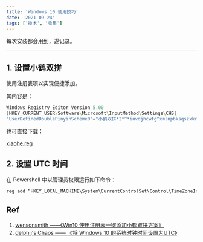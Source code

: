 ```yaml
---
title: 'Windows 10 使用技巧'
date: '2021-09-24'
tags: ['技术', '收集']
---
```

每次安装都会用到，遂记录。

---

## 1. 设置小鹤双拼

使用注册表项以实现便捷添加。

其内容是：

```powershell
Windows Registry Editor Version 5.00
[HKEY_CURRENT_USER\Software\Microsoft\InputMethod\Settings\CHS]
"UserDefinedDoublePinyinScheme0"="小鹤双拼*2*^*iuvdjhcwfg^xmlnpbksqszxkrltvyovt"
```

也可直接下载：

[xiaohe.reg](https://pikt.coding.net/p/ifpkw/d/ifpkw/git/raw/master/attachments/xiaohe.reg?download=true)

## 2. 设置 UTC 时间

在 Powershell 中以管理员权限运行如下命令：

```powershell
reg add “HKEY_LOCAL_MACHINE\System\CurrentControlSet\Control\TimeZoneInformation” /v RealTimeIsUniversal /d 1 /t REG_QWORD /f
```

## Ref

1. [wensonsmith ——《Win10 使用注册表一键添加小鹤双拼方案》](https://iwenson.com/win10-add-xiaohe/)
2. [delphij's Chaos —— 《将 Windows 10 的系统时钟时间设置为UTC》](https://blog.delphij.net/posts/2019/08/-windows-10-utc/)